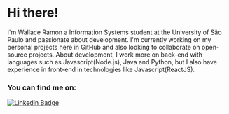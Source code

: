 # Hi there!

I'm Wallace Ramon a Information Systems student at the University of São Paulo and passionate about development. I'm currently working on my personal projects here in GitHub and also looking to collaborate on open-source projects. About development, I work more on back-end with languages such as Javascript(Node.js), Java and Python, but I also have experience in front-end in technologies like Javascript(ReactJS).

### You can find me on:
[![Linkedin Badge](https://img.shields.io/badge/-LinkedIn-blue?style=flat-square&logo=Linkedin&logoColor=white&link=https://www.linkedin.com/in/wallace-ramon-nog-soares/)](https://www.linkedin.com/in/wallace-ramon-nog-soares/)

<!--
**rheimon1/rheimon1** is a ✨ _special_ ✨ repository because its `README.md` (this file) appears on your GitHub profile.

Here are some ideas to get you started:

- 🔭 I’m currently working on ...
- 🌱 I’m currently learning ...
- 👯 I’m looking to collaborate on ...
- 🤔 I’m looking for help with ...
- 💬 Ask me about ...
- 📫 How to reach me: ...
- 😄 Pronouns: ...
- ⚡ Fun fact: ...
-->
